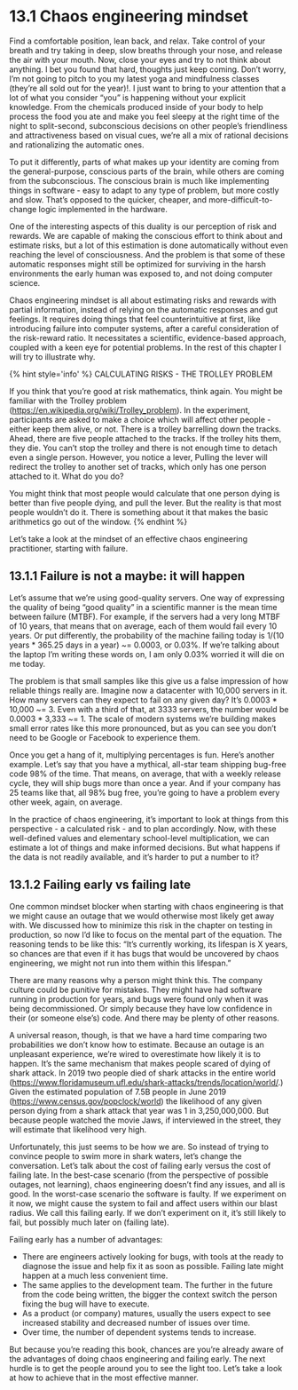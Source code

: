 # 13.1 Chaos engineering mindset
Find a comfortable position, lean back, and relax. Take control of your breath and try taking in deep, slow breaths through your nose, and release the air with your mouth. Now, close your eyes and try to not think about anything. I bet you found that hard, thoughts just keep coming. Don’t worry, I’m not going to pitch to you my latest yoga and mindfulness classes (they’re all sold out for the year)!. I just want to bring to your attention that a lot of what you consider “you” is happening without your explicit knowledge. From the chemicals produced inside of your body to help process the food you ate and make you feel sleepy at the right time of the night to split-second, subconscious decisions on other people’s friendliness and attractiveness based on visual cues, we’re all a mix of rational decisions and rationalizing the automatic ones.

To put it differently, parts of what makes up your identity are coming from the general-purpose, conscious parts of the brain, while others are coming from the subconscious. The conscious brain is much like implementing things in software - easy to adapt to any type of problem, but more costly and slow. That’s opposed to the quicker, cheaper, and more-difficult-to-change logic implemented in the hardware.

One of the interesting aspects of this duality is our perception of risk and rewards. We are capable of making the conscious effort to think about and estimate risks, but a lot of this estimation is done automatically without even reaching the level of consciousness. And the problem is that some of these automatic responses might still be optimized for surviving in the harsh environments the early human was exposed to, and not doing computer science.

Chaos engineering mindset is all about estimating risks and rewards with partial information, instead of relying on the automatic responses and gut feelings. It requires doing things that feel counterintuitive at first, like introducing failure into computer systems, after a careful consideration of the risk-reward ratio. It necessitates a scientific, evidence-based approach, coupled with a keen eye for potential problems. In the rest of this chapter I will try to illustrate why.

{% hint style='info' %}
CALCULATING RISKS - THE TROLLEY PROBLEM

If you think that you’re good at risk mathematics, think again. You might be familiar with the Trolley problem (https://en.wikipedia.org/wiki/Trolley_problem). In the experiment, participants are asked to make a choice which will affect other people - either keep them alive, or not. There is a trolley barrelling down the tracks. Ahead, there are five people attached to the tracks. If the trolley hits them, they die. You can’t stop the trolley and there is not enough time to detach even a single person. However, you notice a lever, Pulling the lever will redirect the trolley to another set of tracks, which only has one person attached to it. What do you do?

You might think that most people would calculate that one person dying is better than five people dying, and pull the lever. But the reality is that most people wouldn’t do it. There is something about it that makes the basic arithmetics go out of the window.
{% endhint %}

Let’s take a look at the mindset of an effective chaos engineering practitioner, starting with failure.

## 13.1.1 Failure is not a maybe: it will happen
Let’s assume that we’re using good-quality servers. One way of expressing the quality of being “good quality” in a scientific manner is the mean time between failure (MTBF). For example, if the servers had a very long MTBF of 10 years, that means that on average, each of them would fail every 10 years. Or put differently, the probability of the machine failing today is 1/(10 years * 365.25 days in a year) ~= 0.0003, or 0.03%. If we’re talking about the laptop I’m writing these words on, I am only 0.03% worried it will die on me today.

The problem is that small samples like this give us a false impression of how reliable things really are. Imagine now a datacenter with 10,000 servers in it. How many servers can they expect to fail on any given day? It’s 0.0003 * 10,000 ~= 3. Even with a third of that, at 3333 servers, the number would be 0.0003 * 3,333 ~= 1. The scale of modern systems we’re building makes small error rates like this more pronounced, but as you can see you don’t need to be Google or Facebook to experience them.

Once you get a hang of it, multiplying percentages is fun. Here’s another example. Let’s say that you have a mythical, all-star team shipping bug-free code 98% of the time. That means, on average, that with a weekly release cycle, they will ship bugs more than once a year. And if your company has 25 teams like that, all 98% bug free, you’re going to have a problem every other week, again, on average.

In the practice of chaos engineering, it’s important to look at things from this perspective - a calculated risk - and to plan accordingly. Now, with these well-defined values and elementary school-level multiplication, we can estimate a lot of things and make informed decisions. But what happens if the data is not readily available, and it’s harder to put a number to it?

## 13.1.2 Failing early vs failing late
One common mindset blocker when starting with chaos engineering is that we might cause an outage that we would otherwise most likely get away with. We discussed how to minimize this risk in the chapter on testing in production, so now I’d like to focus on the mental part of the equation. The reasoning tends to be like this: “It’s currently working, its lifespan is X years, so chances are that even if it has bugs that would be uncovered by chaos engineering, we might not run into them within this lifespan.”

There are many reasons why a person might think this. The company culture could be punitive for mistakes. They might have had software running in production for years, and bugs were found only when it was being decommissioned. Or simply because they have low confidence in their (or someone else’s) code. And there may be plenty of other reasons.

A universal reason, though, is that we have a hard time comparing two probabilities we don’t know how to estimate. Because an outage is an unpleasant experience, we’re wired to overestimate how likely it is to happen. It’s the same mechanism that makes people scared of dying of shark attack. In 2019 two people died of shark attacks in the entire world (https://www.floridamuseum.ufl.edu/shark-attacks/trends/location/world/.) Given the estimated population of 7.5B people in June 2019 (https://www.census.gov/popclock/world) the likelihood of any given person dying from a shark attack that year was 1 in 3,250,000,000. But because people watched the movie Jaws, if interviewed in the street, they will estimate that likelihood very high.

Unfortunately, this just seems to be how we are. So instead of trying to convince people to swim more in shark waters, let’s change the conversation. Let’s talk about the cost of failing early versus the cost of failing late. In the best-case scenario (from the perspective of possible outages, not learning), chaos engineering doesn’t find any issues, and all is good. In the worst-case scenario the software is faulty. If we experiment on it now, we might cause the system to fail and affect users within our blast radius. We call this failing early. If we don’t experiment on it, it’s still likely to fail, but possibly much later on (failing late).

Failing early has a number of advantages:

* There are engineers actively looking for bugs, with tools at the ready to diagnose the issue and help fix it as soon as possible. Failing late might happen at a much less convenient time.
* The same applies to the development team. The further in the future from the code being written, the bigger the context switch the person fixing the bug will have to execute.
* As a product (or company) matures, usually the users expect to see increased stability and decreased number of issues over time.
* Over time, the number of dependent systems tends to increase.

But because you’re reading this book, chances are you’re already aware of the advantages of doing chaos engineering and failing early. The next hurdle is to get the people around you to see the light too. Let’s take a look at how to achieve that in the most effective manner.